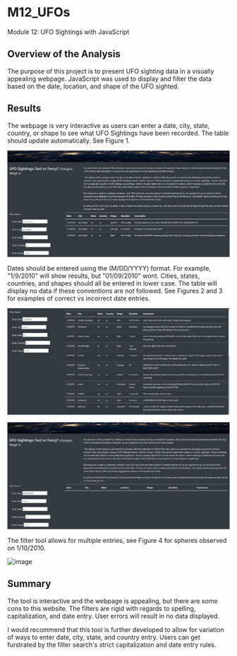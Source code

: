 # M12_UFOs

Module 12: UFO Sightings with JavaScript

## Overview of the Analysis

The purpose of this project is to present UFO sighting data in a visually appealing webpage. JavaScript was used to display and filter the data based on the date, location, and shape of the UFO sighted.
## Results

The webpage is very interactive as users can enter a date, city, state, country, or shape to see what UFO Sightings have been recorded. The table should update automatically. See Figure 1.

![Figure 1](/resources/Figure1_CitySearch.png "Figure 1: How to Filter by City")

Dates should be entered using the (M/DD/YYYY) format. For example, "1/9/2010" will show results, but "01/09/2010" wont. Cities, states, countries, and shapes should all be entered in lower case. The table will display no data if these conventions are not followed. See Figures 2 and 3 for examples of correct vs incorrect date entries.

![Figure 2](/resources/Figure2_DateSearch.png "Figure 2: Date Entered Correctly")

![Figure 3](/resources/Figure3_DateSearch_Null.png "Figure 3: Date Entered Incorrectly")

The filter tool allows for multiple entries, see Figure 4 for spheres observed on 1/10/2010.

![image](https://user-images.githubusercontent.com/112450151/212766208-e452c9b6-eb34-45bf-ae95-0992426e559f.png)

## Summary
The tool is interactive and the webpage is appealing, but there are some cons to this website. The filters are rigid with regards to spelling, capitalization, and date entry. User errors will result in no data displayed.

I would recommend that this tool is further developed to allow for variation of ways to enter date, city, state, and country entry.  Users can get furstrated by the filter search's strict capitalization and date entry rules. 
